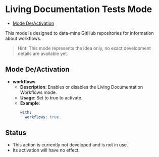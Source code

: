 # Living Documentation Tests Mode

- [Mode De/Activation](#mode-deactivation)

This mode is designed to data-mine GitHub repositories for information about workflows.

> Hint: This mode represents the idea only, no exact development details are available yet.

## Mode De/Activation

- **workflows**
  - **Description**: Enables or disables the Living Documentation Workflows mode.
  - **Usage**: Set to true to activate.
  - **Example**:
    ```yaml
    with:
      workflows: true
    ```
    
## Status
- This action is currently not developed and is not in use.
- Its activation will have no effect.

